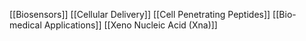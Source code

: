 [[Biosensors]]
[[Cellular Delivery]]
[[Cell Penetrating Peptides]]
[[Bio-medical Applications]]
[[Xeno Nucleic Acid (Xna)]]

